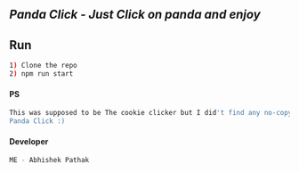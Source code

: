 ## _Panda Click - Just Click on panda and enjoy_

## Run
```sh
1) Clone the repo
2) npm run start
```

#### PS
```sh
This was supposed to be The cookie clicker but I did't find any no-copyright image of cookie So, 
Panda Click :) 
```

#### Developer
```sh
ME - Abhishek Pathak
```
